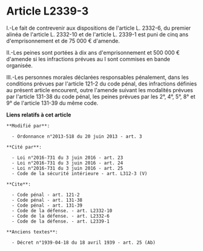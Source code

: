 # Article L2339-3

I.-Le fait de contrevenir aux dispositions de l'article L. 2332-6, du premier alinéa de l'article L. 2332-10 et de l'article
L. 2339-1 est puni de cinq ans d'emprisonnement et de 75 000 € d'amende. 

II.-Les peines sont portées à dix ans d'emprisonnement et 500 000 € d'amende si les infractions prévues au I sont commises en
bande organisée. 

III.-Les personnes morales déclarées responsables pénalement, dans les conditions prévues par l'article 121-2 du code pénal,
des infractions définies au présent article encourent, outre l'amende suivant les modalités prévues par l'article 131-38 du
code pénal, les peines prévues par les 2°, 4°, 5°, 8° et 9° de l'article 131-39 du même code.

**Liens relatifs à cet article**

	**Modifié par**:

	  - Ordonnance n°2013-518 du 20 juin 2013 - art. 3

	**Cité par**:

	  - Loi n°2016-731 du 3 juin 2016 - art. 23
	  - Loi n°2016-731 du 3 juin 2016 - art. 24
	  - Loi n°2016-731 du 3 juin 2016 - art. 25
	  - Code de la sécurité intérieure - art. L312-3 (V)

	**Cite**:

	  - Code pénal - art. 121-2
	  - Code pénal - art. 131-38
	  - Code pénal - art. 131-39
	  - Code de la défense. - art. L2332-10
	  - Code de la défense. - art. L2332-6
	  - Code de la défense. - art. L2339-1

	**Anciens textes**:

	  - Décret n°1939-04-18 du 18 avril 1939 - art. 25 (Ab)
